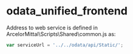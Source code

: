 # odata_unified_frontend
Address to web service is defined in ArcelorMittal\Scripts\Shared\common.js as:
```javascript
var serviceUrl = '../../odata/api/Static/';
```
